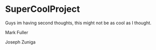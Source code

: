 # SuperCoolProject

Guys im having second thoughts, this might not be as cool as I thought.

Mark Fuller

Joseph Zuniga